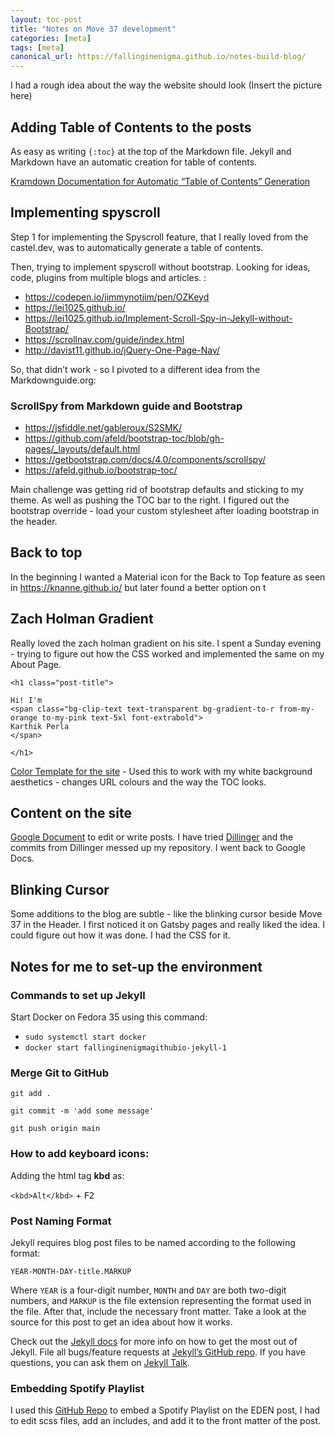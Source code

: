 ```yaml
---
layout: toc-post
title: "Notes on Move 37 development"
categories: [meta]
tags: [meta]
canonical_url: https://fallinginenigma.github.io/notes-build-blog/
---
```


I had a rough idea about the way the website should look (Insert the picture here)

## Adding Table of Contents to the posts

As easy as writing `{:toc}` at the top of the Markdown file. Jekyll and Markdown have an automatic creation for table of contents.

[Kramdown Documentation for Automatic “Table of Contents” Generation](https://kramdown.gettalong.org/converter/html.html#:~:text=of%20the%20document.-,Automatic%20%E2%80%9CTable%20of%20Contents%E2%80%9D%20Generation,-kramdown%20supports%20the)

## Implementing spyscroll

Step 1 for implementing the Spyscroll feature, that I really loved from the castel.dev, was to automatically generate a table of contents.

Then, trying to implement spyscroll without bootstrap. Looking for ideas, code, plugins from multiple blogs and articles. :

- https://codepen.io/jimmynotjim/pen/OZKeyd
- https://lei1025.github.io/
- https://lei1025.github.io/Implement-Scroll-Spy-in-Jekyll-without-Bootstrap/
- https://scrollnav.com/guide/index.html
- http://davist11.github.io/jQuery-One-Page-Nav/

So, that didn’t work - so I pivoted to a different idea from the Markdownguide.org:
### ScrollSpy from Markdown guide and Bootstrap
 - https://jsfiddle.net/gableroux/S2SMK/
 - https://github.com/afeld/bootstrap-toc/blob/gh-pages/_layouts/default.html
 - https://getbootstrap.com/docs/4.0/components/scrollspy/
 - https://afeld.github.io/bootstrap-toc/

Main challenge was getting rid of bootstrap defaults and sticking to my theme. As well as pushing the TOC bar to the right. I figured out the bootstrap override - load your custom stylesheet after loading bootstrap in the header. 

## Back to top

In the beginning I wanted a Material icon for the Back to Top feature as seen in https://knanne.github.io/ but later found a better option on t

## Zach Holman Gradient

Really loved the zach holman gradient on his site. I spent a Sunday evening - trying to figure out how the CSS worked and implemented the same on my About Page.

```
<h1 class="post-title">

Hi! I'm
<span class="bg-clip-text text-transparent bg-gradient-to-r from-my-orange to-my-pink text-5xl font-extrabold">
Karthik Perla
</span>

</h1>
```

[Color Template for the site](https://coolors.co/006d77-83c5be-ffffff-ffddd2-e29578) - Used this to work with my white background aesthetics -  changes URL colours and the way the TOC looks.

## Content on the site

[Google Document](https://docs.google.com/document/d/1CFwGd1wrzJ5DiJ8cmX7InaVdGjNicu49q4xCFhHxk1o/edit#heading=h.cbbnqb88c30n) to edit or write posts. I have tried [Dillinger](https://dillinger.io/) and the commits from Dillinger messed up my repository. I went back to Google Docs.

## Blinking Cursor

Some additions to the blog are subtle - like the blinking cursor beside Move 37 in the Header. I first noticed it on Gatsby pages and really liked the idea. I could figure out how it was done. I had the CSS for it.

## Notes for me to set-up the environment

### Commands to set up Jekyll

Start Docker on Fedora 35 using this command:

- `sudo systemctl start docker`
- `docker start fallinginenigmagithubio-jekyll-1`

### Merge Git to GitHub

```
git add .

git commit -m 'add some message'

git push origin main
```

### How to add keyboard icons:

Adding the html tag **kbd** as:

`<kbd>Alt</kbd>` + <kbd>F2</kbd> 

### Post Naming Format

Jekyll requires blog post files to be named according to the following format:

`YEAR-MONTH-DAY-title.MARKUP`

Where `YEAR` is a four-digit number, `MONTH` and `DAY` are both two-digit numbers, and `MARKUP` is the file extension representing the format used in the file. After that, include the necessary front matter. Take a look at the source for this post to get an idea about how it works.

Check out the [Jekyll docs][jekyll-docs] for more info on how to get the most out of Jekyll. File all bugs/feature requests at [Jekyll’s GitHub repo][jekyll-gh]. If you have questions, you can ask them on [Jekyll Talk][jekyll-talk].

### Embedding Spotify Playlist

I used this [GitHub Repo](https://github.com/andriannp/spotify-embed-on-Jekyll) to embed a Spotify Playlist on the EDEN post, I had to edit scss files, add an includes, and add it to the front matter of the post.

[jekyll-docs]: https://jekyllrb.com/docs/home
[jekyll-gh]:   https://github.com/jekyll/jekyll
[jekyll-talk]: https://talk.jekyllrb.com/
